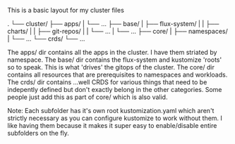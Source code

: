 This is a basic layout for my cluster files

.
└── cluster/
    ├── apps/
    |   └── ...
    ├── base/
    |   ├── flux-system/
    |   |   ├── charts/
    |   |   ├── git-repos/
    |   |   └── ...
    |   └── ...
    ├── core/
    |   ├── namespaces/
    |   └── ...
    └── crds/
        └── ...

The apps/ dir contains all the apps in the cluster. I have them striated by namespace.
The base/ dir contains the flux-system and kustomize 'roots' so to speak. This is what 'drives' the gitops of the cluster.
The core/ dir contains all resources that are prerequisites to namespaces and workloads.
The crds/ dir contains ...well CRDS for various things that need to be indepently defined but don't exactly belong in the other categories. Some people just add this as part of core/ which is also valid.

Note: Each subfolder has it's own root kustomization.yaml which aren't strictly necessary as you can configure kustomize to work without them. I like having them because it makes it super easy to enable/disable entire subfolders on the fly.
